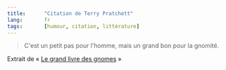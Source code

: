 ```yaml
--- 
title:      "Citation de Terry Pratchett" 
lang:       fr 
tags:       [humour, citation, littérature]
---
```



> C'est un petit pas pour l'homme, mais un grand bon pour la gnomité.


Extrait de « [Le grand livre des gnomes](http://www.amazon.fr/exec/obidos/ASIN/2290315095/phpheaven-21) »
